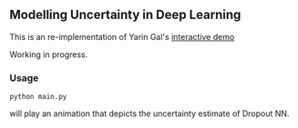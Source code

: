 ## Modelling Uncertainty in Deep Learning

This is an re-implementation of Yarin Gal's [interactive demo](http://mlg.eng.cam.ac.uk/yarin/blog_3d801aa532c1ce.html) 

Working in progress. 


### Usage

```{python}
python main.py
```

will play an animation that depicts the uncertainty estimate of Dropout NN.
